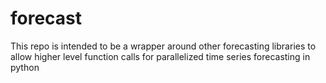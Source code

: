 # forecast
This repo is intended to be a wrapper around other forecasting libraries to allow higher level function calls for parallelized time series forecasting in python

